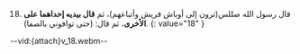 18. قال رسول الله صللس(ترون إلى أوباش قريش وأتباعهم)، ثم **قال بيديه إحداهما على الأخرى**، ثم قال: (حتى توافوني بالصفا).
{: value="18" }

--vid:{attach}v_18.webm--
